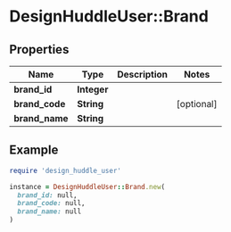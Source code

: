 # DesignHuddleUser::Brand

## Properties

| Name | Type | Description | Notes |
| ---- | ---- | ----------- | ----- |
| **brand_id** | **Integer** |  |  |
| **brand_code** | **String** |  | [optional] |
| **brand_name** | **String** |  |  |

## Example

```ruby
require 'design_huddle_user'

instance = DesignHuddleUser::Brand.new(
  brand_id: null,
  brand_code: null,
  brand_name: null
)
```


